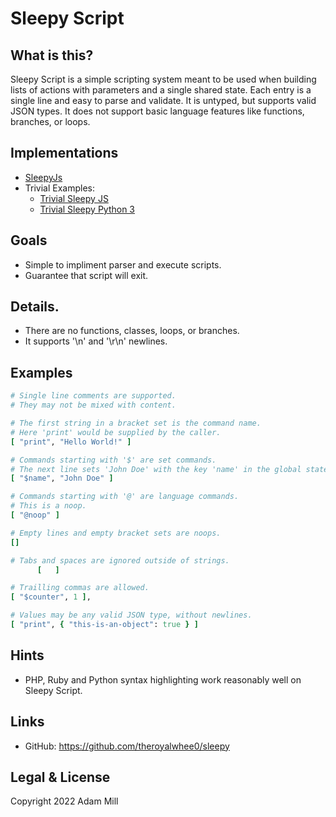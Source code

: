 # Sleepy Script


## What is this?
Sleepy Script is a simple scripting system meant to be used when building lists of actions with parameters and a single shared state. Each entry is a single line and easy to parse and validate. It is untyped, but supports valid JSON types. It does not support basic language features like functions, branches, or loops.


## Implementations
- [SleepyJs](https://github.com/theroyalwhee0/sleepy/tree/main/sleepyjs)
- Trivial Examples:
  - [Trivial Sleepy JS](https://github.com/theroyalwhee0/sleepy/blob/main/experimental/js/trivialsleepy.js)
  - [Trivial Sleepy Python 3](https://github.com/theroyalwhee0/sleepy/blob/main/experimental/py/trivialsleepy.py)


## Goals
- Simple to impliment parser and execute scripts.
- Guarantee that script will exit.


## Details.
- There are no functions, classes, loops, or branches.
- It supports '\n' and '\r\n' newlines.


## Examples
```rb
# Single line comments are supported.
# They may not be mixed with content.

# The first string in a bracket set is the command name. 
# Here 'print' would be supplied by the caller.
[ "print", "Hello World!" ]

# Commands starting with '$' are set commands.
# The next line sets 'John Doe' with the key 'name' in the global state.
[ "$name", "John Doe" ]

# Commands starting with '@' are language commands.
# This is a noop.
[ "@noop" ]

# Empty lines and empty bracket sets are noops.
[]

# Tabs and spaces are ignored outside of strings.
      [   ]

# Trailling commas are allowed.
[ "$counter", 1 ],

# Values may be any valid JSON type, without newlines.
[ "print", { "this-is-an-object": true } ]
```


## Hints
- PHP, Ruby and Python syntax highlighting work reasonably well on Sleepy Script.


## Links
- GitHub: https://github.com/theroyalwhee0/sleepy


## Legal & License
Copyright 2022 Adam Mill
